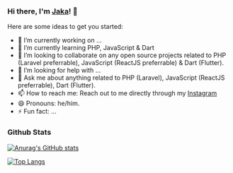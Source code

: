 ### Hi there, I'm [Jaka](https://developerjaka.com)! 👋

Here are some ideas to get you started:

- 🔭 I’m currently working on ...
- 🌱 I’m currently learning PHP, JavaScript & Dart
- 👯 I’m looking to collaborate on any open source projects related to PHP (Laravel preferrable), JavaScript (ReactJS preferrable) & Dart (Flutter).
- 🤔 I’m looking for help with ...
- 💬 Ask me about anything related to PHP (Laravel), JavaScript (ReactJS preferrable), Dart (Flutter).
- 📫 How to reach me: Reach out to me directly through my [Instagram](https://instagram.com/jakaalakbar)
- 😄 Pronouns: he/him.
- ⚡ Fun fact: ...

### Github Stats

[![Anurag's GitHub stats](https://github-readme-stats.vercel.app/api?username=jakaalakbar)](https://github.com/anuraghazra/github-readme-stats)

[![Top Langs](https://github-readme-stats.vercel.app/api/top-langs/?username=jakaalakbar&layout=compact)](https://github.com/anuraghazra/github-readme-stats)
